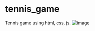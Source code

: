 # tennis_game
Tennis game using html, css, js.
![image](https://github.com/user-attachments/assets/d78147a5-287d-4c9f-9bdc-c0518fb98787)
